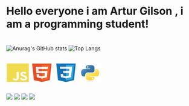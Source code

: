 ## <h1>Hello everyone i am Artur Gilson , i am a programming student!<h1>
![Anurag's GitHub stats](https://github-readme-stats.vercel.app/api?username=arturgilson123&show_icons=true&theme=cobalt\&rank_icon=github)
![Top Langs](https://github-readme-stats.vercel.app/api/top-langs/?username=arturgilson123&layout=compact)
<div style="display: inline_block"><br>
  <img align="center" alt="Artur-Js" height="50" width="60"  src="https://raw.githubusercontent.com/devicons/devicon/master/icons/javascript/javascript-plain.svg">
  <img align="center" alt="Artur-HTML" height="50" width="60"  src="https://raw.githubusercontent.com/devicons/devicon/master/icons/html5/html5-original.svg">
  <img align="center" alt="Artur-CSS" height="50" width="60" src="https://raw.githubusercontent.com/devicons/devicon/master/icons/css3/css3-original.svg">
  <img align="center" alt="Artur-Python" height="50" width="60"  src="https://raw.githubusercontent.com/devicons/devicon/master/icons/python/python-original.svg">
</div>

##


<div> 
  <a href="https://www.youtube.com/channel/UC-7GYTyG-WZqQrhw-X6ql2g" target="_blank"><img src="https://img.shields.io/badge/YouTube-FF0000?style=for-the-badge&logo=youtube&logoColor=white" target="_blank"></a>
  <a href="https://instagram.com/arturgilson_" target="_blank"><img src="https://img.shields.io/badge/-Instagram-%23E4405F?style=for-the-badge&logo=instagram&logoColor=white" target="_blank"></a>
  <a href = "mailto:arturgilson4@gmail.com"><img src="https://img.shields.io/badge/-Gmail-%23333?style=for-the-badge&logo=gmail&logoColor=white" target="_blank"></a>
  <a href="https://www.linkedin.com/in/artur-gilson-2a0237253/" target="_blank"><img src="https://img.shields.io/badge/-LinkedIn-%230077B5?style=for-the-badge&logo=linkedin&logoColor=white" target="_blank"></a> 
</div>
